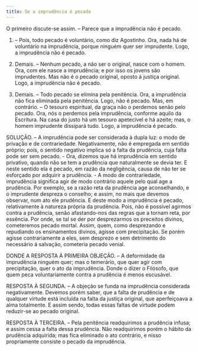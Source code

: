 ```yaml
---
title: Se a imprudência é pecado
---
```


O primeiro discute-se assim. – Parece que a imprudência não é pecado.  

1. – Pois, todo pecado é voluntário, como diz Agostinho. Ora, nada há de voluntário na imprudência, porque ninguém quer ser imprudente. Logo, a imprudência não é pecado.  

2. Demais. – Nenhum pecado, a não ser o original, nasce com o homem. Ora, com ele nasce a imprudência; e por isso os jovens são imprudentes. Mas não é o pecado original, oposto á justiça original. Logo, a imprudência não é pecado.  

3. Demais. – Todo pecado se elimina pela penitência. Ora, a imprudência não fica eliminada pela penitência. Logo, não é pecado.  Mas, em contrário. – O tesouro espiritual, da graça não o perdemos senão pelo pecado. Ora, nós o perdemos pela imprudência, conforme aquilo da Escritura. Na casa do justo há um tesouro apetecível e há azeite; mas, o homem imprudente dissipará tudo. Logo, a imprudência é pecado.  

SOLUÇÃO. – A imprudência pode ser considerada à dupla luz: o modo de privação e de contrariedade. Negativamente, não é empregada em sentido próprio; pois, o sentido negativo implica só a falta da prudência, cuja falta pode ser sem pecado. - Ora, dizemos que há imprudência em sentido privativo, quando não se tem a prudência que naturalmente se devia ter. E neste sentido ela é pecado, em razão da negligência, causa de não ter se esforçado por adquirir a prudência. - A modo de contrariedade, imprudência significa agir de modo contrário aquele pelo qual age a prudência. Por exemplo, se a razão reta da prudência age aconselhando, e o imprudente despreza o conselho; e assim, no mais que devemos observar, num ato ele prudência. E deste modo a imprudência é pecado, relativamente à natureza própria da prudência. Pois, não é possível agirmos contra a prudência, senão afastando-nos das regras que a tornam reta, por essência. Por onde, se tal se der por desprezarmos os preceitos divinos, cometeremos pecado mortal. Assim, quem, como desprezando e repudiando os ensinamentos divinos, agisse com precipitação. Se porém agisse contrariamente a eles, sem desprezo e sem detrimento do necessário á salvação, cometeria pecado venial.  

DONDE A RESPOSTA À PRIMEIRA OBJEÇÃO. – A deformidade da imprudência ninguém quer; mas o temerário, que quer agir com precipitação, quer o ato da imprudência. Donde o dizer o Filósofo, que quem peca voluntariamente contra a prudência é menos escusável. 

RESPOSTA À SEGUNDA. – A objeção se funda na imprudência considerada negativamente. Devemos porém saber, que a falta de prudência e de qualquer virtude está incluída na falta da justiça original, que aperfeiçoava a alma totalmente. E assim sendo, todas essas faltas de virtude podem reduzir-se ao pecado original.  

RESPOSTA À TERCEIRA. – Pela penitência readquirimos a prudência infusa; e assim cessa a falta dessa prudência. Não readquirimos porém o hábito da prudência adquirida; mas fica eliminado o ato contrário, e nisso propriamente consiste o pecado da imprudência.
